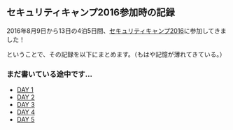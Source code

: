 ## セキュリティキャンプ2016参加時の記録

2016年8月9日から13日の4泊5日間、[セキュリティキャンプ2016](https://www.ipa.go.jp/jinzai/camp/2016/zenkoku2016.html)に参加してきました！

ということで、その記録を以下にまとめます。（もはや記憶が薄れてきている。）

### まだ書いている途中です…

- [DAY 1](./day1.md)
- [DAY 2](./day2.md)
- [DAY 3](./day3.md)
- [DAY 4](./day4.md)
- [DAY 5](./day5.md)

